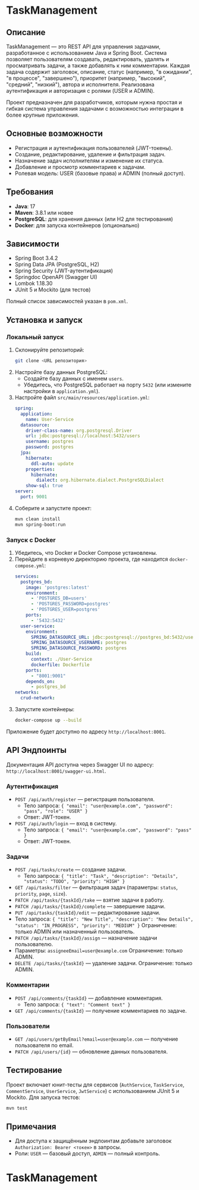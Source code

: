 
# TaskManagement

## Описание
TaskManagement — это REST API для управления задачами, разработанное с использованием Java и Spring Boot. Система позволяет пользователям создавать, редактировать, удалять и просматривать задачи, а также добавлять к ним комментарии. Каждая задача содержит заголовок, описание, статус (например, "в ожидании", "в процессе", "завершено"), приоритет (например, "высокий", "средний", "низкий"), автора и исполнителя. Реализована аутентификация и авторизация с ролями (USER и ADMIN).

Проект предназначен для разработчиков, которым нужна простая и гибкая система управления задачами с возможностью интеграции в более крупные приложения.

## Основные возможности
- Регистрация и аутентификация пользователей (JWT-токены).
- Создание, редактирование, удаление и фильтрация задач.
- Назначение задач исполнителям и изменение их статуса.
- Добавление и просмотр комментариев к задачам.
- Ролевая модель: USER (базовые права) и ADMIN (полный доступ).

## Требования
- **Java**: 17
- **Maven**: 3.8.1 или новее
- **PostgreSQL**: для хранения данных (или H2 для тестирования)
- **Docker**: для запуска контейнеров (опционально)

## Зависимости
- Spring Boot 3.4.2
- Spring Data JPA (PostgreSQL, H2)
- Spring Security (JWT-аутентификация)
- Springdoc OpenAPI (Swagger UI)
- Lombok 1.18.30
- JUnit 5 и Mockito (для тестов)

Полный список зависимостей указан в `pom.xml`.

## Установка и запуск

### Локальный запуск
1. Склонируйте репозиторий:
   ```bash
   git clone <URL репозитория>
   ```
2. Настройте базу данных PostgreSQL:
    - Создайте базу данных с именем `users`.
    - Убедитесь, что PostgreSQL работает на порту `5432` (или измените настройки в `application.yml`).
3. Настройте файл `src/main/resources/application.yml`:
   ```yaml
   spring:
     application:
       name: User-Service
     datasource:
       driver-class-name: org.postgresql.Driver
       url: jdbc:postgresql://localhost:5432/users
       username: postgres
       password: postgres
     jpa:
       hibernate:
         ddl-auto: update
       properties:
         hibernate:
           dialect: org.hibernate.dialect.PostgreSQLDialect
       show-sql: true
   server:
     port: 9001
   ```
4. Соберите и запустите проект:
   ```bash
   mvn clean install
   mvn spring-boot:run
   ```

### Запуск с Docker
1. Убедитесь, что Docker и Docker Compose установлены.
2. Перейдите в корневую директорию проекта, где находится `docker-compose.yml`:
   ```yaml
   services:
     postgres_bd:
       image: 'postgres:latest'
       environment:
         - 'POSTGRES_DB=users'
         - 'POSTGRES_PASSWORD=postgres'
         - 'POSTGRES_USER=postgres'
       ports:
         - '5432:5432'
     user-service:
       environment:
         SPRING_DATASOURCE_URL: jdbc:postgresql://postgres_bd:5432/users
         SPRING_DATASOURCE_USERNAME: postgres
         SPRING_DATASOURCE_PASSWORD: postgres
       build:
         context: ./User-Service
         dockerfile: Dockerfile
       ports:
         - "8001:9001"
       depends_on:
         - postgres_bd
   networks:
     crud-network:
   ```
3. Запустите контейнеры:
   ```bash
   docker-compose up --build
   ```

Приложение будет доступно по адресу `http://localhost:8001`.

## API Эндпоинты
Документация API доступна через Swagger UI по адресу: `http://localhost:8001/swagger-ui.html`.

### Аутентификация
- `POST /api/auth/register` — регистрация пользователя.
    - Тело запроса: `{ "email": "user@example.com", "password": "pass", "role": "USER" }`
    - Ответ: JWT-токен.
- `POST /api/auth/login` — вход в систему.
    - Тело запроса: `{ "email": "user@example.com", "password": "pass" }`
    - Ответ: JWT-токен.

### Задачи
- `POST /api/tasks/create` — создание задачи.
    - Тело запроса: `{ "title": "Task", "description": "Details", "status": "TODO", "priority": "HIGH" }`
- `GET /api/tasks/filter` — фильтрация задач (параметры: `status`, `priority`, `page`, `size`).
- `PATCH /api/tasks/{taskId}/take` — взятие задачи в работу.
- `PATCH /api/tasks/{taskId}/complete` — завершение задачи.
- `PUT /api/tasks/{taskId}/edit` — редактирование задачи.
- Тело запроса:  `{ "title": "New Title", "description": "New Details", "status": "IN_PROGRESS", "priority": "MEDIUM" }`
  Ограничение: только ADMIN или назначенный пользователь.
- `PATCH /api/tasks/{taskId}/assign` — назначение задачи пользователю.
- Параметры: `assigneeEmail=user@example.com`
  Ограничение: только ADMIN.
- `DELETE /api/tasks/{taskId}` — удаление задачи.
  Ограничение: только ADMIN.

### Комментарии
- `POST /api/comments/{taskId}` — добавление комментария.
    - Тело запроса: `{ "text": "Comment text" }`
- `GET /api/comments/{taskId}` — получение комментариев по задаче.

### Пользователи
- `GET /api/users/getByEmail?email=user@example.com` — получение пользователя по email.
- `PATCH /api/users/{id}` — обновление данных пользователя.

## Тестирование
Проект включает юнит-тесты для сервисов (`AuthService`, `TaskService`, `CommentService`, `UserService`, `JwtService`) с использованием JUnit 5 и Mockito. Для запуска тестов:
```bash
mvn test
```

## Примечания
- Для доступа к защищённым эндпоинтам добавьте заголовок `Authorization: Bearer <токен>` в запросы.
- Роли: `USER` — базовый доступ, `ADMIN` — полный контроль.
# TaskManagement
